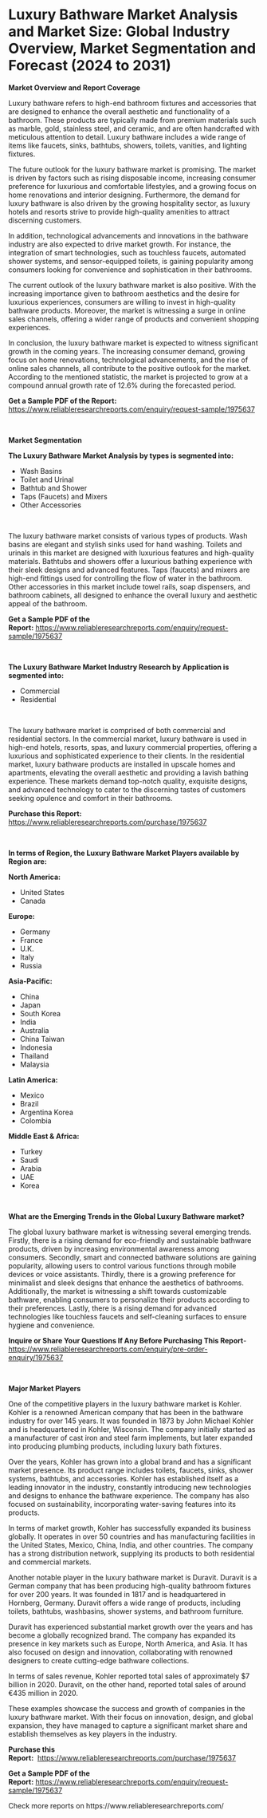<p><h1>Luxury Bathware Market Analysis and Market Size: Global Industry Overview, Market Segmentation and Forecast (2024 to 2031)</h1></p><p><strong>Market Overview and Report Coverage</strong></p>
<p><p>Luxury bathware refers to high-end bathroom fixtures and accessories that are designed to enhance the overall aesthetic and functionality of a bathroom. These products are typically made from premium materials such as marble, gold, stainless steel, and ceramic, and are often handcrafted with meticulous attention to detail. Luxury bathware includes a wide range of items like faucets, sinks, bathtubs, showers, toilets, vanities, and lighting fixtures.</p><p>The future outlook for the luxury bathware market is promising. The market is driven by factors such as rising disposable income, increasing consumer preference for luxurious and comfortable lifestyles, and a growing focus on home renovations and interior designing. Furthermore, the demand for luxury bathware is also driven by the growing hospitality sector, as luxury hotels and resorts strive to provide high-quality amenities to attract discerning customers.</p><p>In addition, technological advancements and innovations in the bathware industry are also expected to drive market growth. For instance, the integration of smart technologies, such as touchless faucets, automated shower systems, and sensor-equipped toilets, is gaining popularity among consumers looking for convenience and sophistication in their bathrooms.</p><p>The current outlook of the luxury bathware market is also positive. With the increasing importance given to bathroom aesthetics and the desire for luxurious experiences, consumers are willing to invest in high-quality bathware products. Moreover, the market is witnessing a surge in online sales channels, offering a wider range of products and convenient shopping experiences.</p><p>In conclusion, the luxury bathware market is expected to witness significant growth in the coming years. The increasing consumer demand, growing focus on home renovations, technological advancements, and the rise of online sales channels, all contribute to the positive outlook for the market. According to the mentioned statistic, the market is projected to grow at a compound annual growth rate of 12.6% during the forecasted period.</p></p>
<p><strong>Get a Sample PDF of the Report:</strong> <a href="https://www.reliableresearchreports.com/enquiry/request-sample/1975637">https://www.reliableresearchreports.com/enquiry/request-sample/1975637</a></p>
<p>&nbsp;</p>
<p><strong>Market Segmentation</strong></p>
<p><strong>The Luxury Bathware Market Analysis by types is segmented into:</strong></p>
<p><ul><li>Wash Basins</li><li>Toilet and Urinal</li><li>Bathtub and Shower</li><li>Taps (Faucets) and Mixers</li><li>Other Accessories</li></ul></p>
<p>&nbsp;</p>
<p><p>The luxury bathware market consists of various types of products. Wash basins are elegant and stylish sinks used for hand washing. Toilets and urinals in this market are designed with luxurious features and high-quality materials. Bathtubs and showers offer a luxurious bathing experience with their sleek designs and advanced features. Taps (faucets) and mixers are high-end fittings used for controlling the flow of water in the bathroom. Other accessories in this market include towel rails, soap dispensers, and bathroom cabinets, all designed to enhance the overall luxury and aesthetic appeal of the bathroom.</p></p>
<p><strong>Get a Sample PDF of the Report:</strong>&nbsp;<a href="https://www.reliableresearchreports.com/enquiry/request-sample/1975637">https://www.reliableresearchreports.com/enquiry/request-sample/1975637</a></p>
<p>&nbsp;</p>
<p><strong>The Luxury Bathware Market Industry Research by Application is segmented into:</strong></p>
<p><ul><li>Commercial</li><li>Residential</li></ul></p>
<p>&nbsp;</p>
<p><p>The luxury bathware market is comprised of both commercial and residential sectors. In the commercial market, luxury bathware is used in high-end hotels, resorts, spas, and luxury commercial properties, offering a luxurious and sophisticated experience to their clients. In the residential market, luxury bathware products are installed in upscale homes and apartments, elevating the overall aesthetic and providing a lavish bathing experience. These markets demand top-notch quality, exquisite designs, and advanced technology to cater to the discerning tastes of customers seeking opulence and comfort in their bathrooms.</p></p>
<p><strong>Purchase this Report:</strong>&nbsp; <a href="https://www.reliableresearchreports.com/purchase/1975637">https://www.reliableresearchreports.com/purchase/1975637</a></p>
<p>&nbsp;</p>
<p><strong>In terms of Region, the Luxury Bathware Market Players available by Region are:</strong></p>
<p>
    <p> <strong> North America: </strong>
        <ul>
            <li>United States</li>
            <li>Canada</li>
        </ul>
        </p> 
    <p> <strong> Europe: </strong>
        <ul>
            <li>Germany</li>
            <li>France</li>
            <li>U.K.</li>
            <li>Italy</li>
            <li>Russia</li>
        </ul>
        </p> 
    <p> <strong> Asia-Pacific: </strong>
        <ul>
            <li>China</li>
            <li>Japan</li>
            <li>South Korea</li>
            <li>India</li>
            <li>Australia</li>
            <li>China Taiwan</li>
            <li>Indonesia</li>
            <li>Thailand</li>
            <li>Malaysia</li>
        </ul>
        </p> 
    <p> <strong> Latin America: </strong>
        <ul>
            <li>Mexico</li>
            <li>Brazil</li>
            <li>Argentina Korea</li>
            <li>Colombia</li>
        </ul>
        </p> 
    <p> <strong> Middle East & Africa: </strong>
        <ul>
            <li>Turkey</li>
            <li>Saudi</li>
            <li>Arabia</li>
            <li>UAE</li>
            <li>Korea</li>
        </ul>
    </p>
    </p>
<p>&nbsp;</p>
<p><strong>What are the Emerging Trends in the Global Luxury Bathware market?</strong></p>
<p><p>The global luxury bathware market is witnessing several emerging trends. Firstly, there is a rising demand for eco-friendly and sustainable bathware products, driven by increasing environmental awareness among consumers. Secondly, smart and connected bathware solutions are gaining popularity, allowing users to control various functions through mobile devices or voice assistants. Thirdly, there is a growing preference for minimalist and sleek designs that enhance the aesthetics of bathrooms. Additionally, the market is witnessing a shift towards customizable bathware, enabling consumers to personalize their products according to their preferences. Lastly, there is a rising demand for advanced technologies like touchless faucets and self-cleaning surfaces to ensure hygiene and convenience.</p></p>
<p><strong>Inquire or Share Your Questions If Any Before Purchasing This Report</strong>- <a href="https://www.reliableresearchreports.com/enquiry/pre-order-enquiry/1975637">https://www.reliableresearchreports.com/enquiry/pre-order-enquiry/1975637</a></p>
<p>&nbsp;</p>
<p><strong>Major Market Players</strong></p>
<p><p>One of the competitive players in the luxury bathware market is Kohler. Kohler is a renowned American company that has been in the bathware industry for over 145 years. It was founded in 1873 by John Michael Kohler and is headquartered in Kohler, Wisconsin. The company initially started as a manufacturer of cast iron and steel farm implements, but later expanded into producing plumbing products, including luxury bath fixtures.</p><p>Over the years, Kohler has grown into a global brand and has a significant market presence. Its product range includes toilets, faucets, sinks, shower systems, bathtubs, and accessories. Kohler has established itself as a leading innovator in the industry, constantly introducing new technologies and designs to enhance the bathware experience. The company has also focused on sustainability, incorporating water-saving features into its products.</p><p>In terms of market growth, Kohler has successfully expanded its business globally. It operates in over 50 countries and has manufacturing facilities in the United States, Mexico, China, India, and other countries. The company has a strong distribution network, supplying its products to both residential and commercial markets.</p><p>Another notable player in the luxury bathware market is Duravit. Duravit is a German company that has been producing high-quality bathroom fixtures for over 200 years. It was founded in 1817 and is headquartered in Hornberg, Germany. Duravit offers a wide range of products, including toilets, bathtubs, washbasins, shower systems, and bathroom furniture.</p><p>Duravit has experienced substantial market growth over the years and has become a globally recognized brand. The company has expanded its presence in key markets such as Europe, North America, and Asia. It has also focused on design and innovation, collaborating with renowned designers to create cutting-edge bathware collections.</p><p>In terms of sales revenue, Kohler reported total sales of approximately $7 billion in 2020. Duravit, on the other hand, reported total sales of around €435 million in 2020.</p><p>These examples showcase the success and growth of companies in the luxury bathware market. With their focus on innovation, design, and global expansion, they have managed to capture a significant market share and establish themselves as key players in the industry.</p></p>
<p><strong>Purchase this Report:</strong>&nbsp;&nbsp;<a href="https://www.reliableresearchreports.com/purchase/1975637">https://www.reliableresearchreports.com/purchase/1975637</a></p>
<p></p>
<p><strong>Get a Sample PDF of the Report:</strong>&nbsp;<a href="https://www.reliableresearchreports.com/enquiry/request-sample/1975637">https://www.reliableresearchreports.com/enquiry/request-sample/1975637</a></p>
<p>Check more reports on https://www.reliableresearchreports.com/</p>